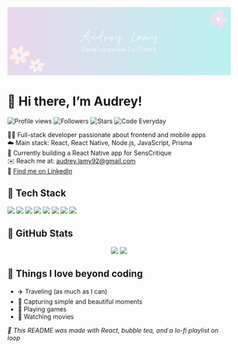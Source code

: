 ![http://url/to/img.png](https://github.com/audreylamy/audreylamy/blob/main/banner_audrey_l.png)

# 🌸 Hi there, I’m Audrey!

![Profile views](https://komarev.com/ghpvc/?username=audreylamy&color=FEC8D8&style=flat)
![Followers](https://img.shields.io/github/followers/audreylamy?label=Followers&style=flat&color=FEC8D8)
![Stars](https://img.shields.io/github/stars/audreylamy?label=Stars&style=flat&color=FEC8D8)
![Code Everyday](https://img.shields.io/badge/Codes%20Everyday-%E2%9C%A8-FEC8D8?style=flat&logo=github)

👩‍💻 Full-stack developer passionate about frontend and mobile apps  
☁️ Main stack: React, React Native, Node.js, JavaScript, Prisma  
📱 Currently building a React Native app for SensCritique  
✉️ Reach me at: audrey.lamy92@gmail.com  
🧋 [Find me on LinkedIn](https://linkedin.com/in/audrey-lamy)

## 🦋 Tech Stack

<p>
  <img src="https://img.shields.io/badge/HTML5-FAF1F1?style=flat&logo=html5&logoColor=E44D26" />
  <img src="https://img.shields.io/badge/CSS3-F3F7FC?style=flat&logo=css3&logoColor=1572B6" />
  <img src="https://img.shields.io/badge/JavaScript-FFF8E7?style=flat&logo=javascript&logoColor=F7DF1E" />
  <img src="https://img.shields.io/badge/TypeScript-F5F8FF?style=flat&logo=typescript&logoColor=3178C6" />
  <img src="https://img.shields.io/badge/React-F0FBFC?style=flat&logo=react&logoColor=61DAFB" />
  <img src="https://img.shields.io/badge/React%20Native-F4FAFB?style=flat&logo=react&logoColor=61DAFB" />
  <img src="https://img.shields.io/badge/Node.js-EEF9F2?style=flat&logo=nodedotjs&logoColor=3C873A" />
  <img src="https://img.shields.io/badge/Prisma-F8F3FF?style=flat&logo=prisma&logoColor=2D3748" />
</p>

## 🌈 GitHub Stats

<p align="center">
  <img src="https://github-readme-stats.vercel.app/api?username=audreylamy&show_icons=true&bg_color=F7EAFB&icon_color=C37BA4&hide_border=true&text_color=8E6E95&title_color=F293C5&border_radius=20" width="48%" />
  <img src="https://github-readme-stats.vercel.app/api/top-langs/?username=audreylamy&layout=compact&hide_progress=false&bg_color=F7EAFB&icon_color=C37BA4&text_color=8E6E95&title_color=F293C5&hide_border=true&border_radius=20" width="48%" />
</p>

## 🍭 Things I love beyond coding

- ✈️ Traveling (as much as I can)
- 📸 Capturing simple and beautiful moments
- 👾 Playing games
- 🍿 Watching movies

_💫 This README was made with React, bubble tea, and a lo-fi playlist on loop_ 
